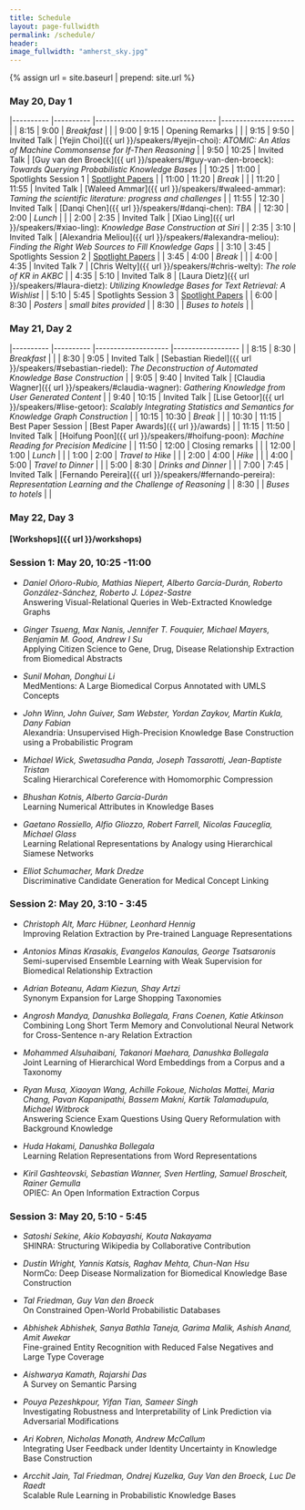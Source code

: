 ```yaml
---
title: Schedule
layout: page-fullwidth
permalink: /schedule/
header:
image_fullwidth: "amherst_sky.jpg"
---
```


{% assign url = site.baseurl | prepend: site.url %}

### May 20, Day 1

|----------	|----------	|---------------------------------	|--------------------	|
| 8:15  	| 9:00     	| *Breakfast*                       	|                    	|
| 9:00     	| 9:15     	| Opening Remarks                 	|                    	|
| 9:15     	| 9:50     	| Invited Talk                  	| [Yejin Choi]({{ url }}/speakers/#yejin-choi): *ATOMIC: An Atlas of Machine Commonsense for If-Then Reasoning*         	|
| 9:50     	| 10:25    	| Invited Talk                  	| [Guy van den Broeck]({{ url }}/speakers/#guy-van-den-broeck): *Towards Querying Probabilistic Knowledge Bases* 	|
| 10:25    	| 11:00    	| Spotlights Session 1 	            | [Spotlight Papers](#spotlight1)                   	|
| 11:00    	| 11:20    	| *Break*                           	|                    	|
| 11:20    	| 11:55    	| Invited Talk                  	| [Waleed Ammar]({{ url }}/speakers/#waleed-ammar): *Taming the scientific literature: progress and challenges*       	|
| 11:55    	| 12:30    	| Invited Talk                  	| [Danqi Chen]({{ url }}/speakers/#danqi-chen): *TBA*         	|
| 12:30    	| 2:00     	| *Lunch*                           	|                    	|
| 2:00     	| 2:35     	| Invited Talk                  	| [Xiao Ling]({{ url }}/speakers/#xiao-ling): *Knowledge Base Construction at Siri*    	|
| 2:35     	| 3:10     	| Invited Talk                  	| [Alexandria Meliou]({{ url }}/speakers/#alexandra-meliou): *Finding the Right Web Sources to Fill Knowledge Gaps*  	|
| 3:10     	| 3:45     	| Spotlights Session 2 	            | [Spotlight Papers](#spotlight2)                   	|
| 3:45     	| 4:00     	| *Break*                           	|                    	|
| 4:00     	| 4:35     	| Invited Talk 7                  	| [Chris Welty]({{ url }}/speakers/#chris-welty): *The role of KR in AKBC*        	|
| 4:35     	| 5:10     	| Invited Talk 8                  	| [Laura Dietz]({{ url }}/speakers/#laura-dietz): *Utilizing Knowledge Bases for Text Retrieval: A Wishlist*        	|
| 5:10     	| 5:45     	| Spotlights Session 3           	| [Spotlight Papers](#spotlight3)                   	|
| 6:00     	| 8:30     	| *Posters*                         	| *small bites provided*             	|
| 8:30     	|          	| *Buses to hotels*                 	|                    	|

### May 21, Day 2

|----------	|----------	|--------------------	|------------------	|
| 8:15     	| 8:30     	| *Breakfast*          	|                  	|
| 8:30     	| 9:05     	| Invited Talk      	| [Sebastian Riedel]({{ url }}/speakers/#sebastian-riedel): *The Deconstruction of Automated Knowledge Base Construction* 	|
| 9:05     	| 9:40     	| Invited Talk      	| [Claudia Wagner]({{ url }}/speakers/#claudia-wagner): *Gathering Knowledge from User Generated Content*   	|
| 9:40     	| 10:15    	| Invited Talk       	| [Lise Getoor]({{ url }}/speakers/#lise-getoor): *Scalably Integrating Statistics and Semantics for Knowledge Graph Construction*      	|
| 10:15    	| 10:30    	| *Break*              	|                  	|
| 10:30    	| 11:15    	| Best Paper Session 	| [Best Paper Awards]({{ url }}/awards)                 	|
| 11:15    	| 11:50    	| Invited Talk      	| [Hoifung Poon]({{ url }}/speakers/#hoifung-poon): *Machine Reading for Precision Medicine*     	|
| 11:50    	| 12:00    	| Closing remarks    	|                  	|
| 12:00    	| 1:00     	| *Lunch*              	|                  	|
| 1:00     	| 2:00     	| *Travel to Hike*     	|                  	|
| 2:00     	| 4:00     	| *Hike*               	|                  	|
| 4:00     	| 5:00     	| *Travel to Dinner*   	|                  	|
| 5:00     	| 8:30     	| *Drinks and Dinner*   |                  	|
| 7:00     	| 7:45     	| Invited Talk       	| [Fernando Pereira]({{ url }}/speakers/#fernando-pereira): *Representation Learning and the Challenge of Reasoning* 	|
| 8:30     	|          	| *Buses to hotels*    	|                  	|

### May 22, Day 3

#### [Workshops]({{ url }}/workshops)

<h3 id="spotlight1">Session 1: May 20, 10:25 -11:00</h3>

- *Daniel Oñoro-Rubio, Mathias Niepert, Alberto García-Durán, Roberto González-Sánchez, Roberto J. López-Sastre*<br>
  Answering Visual-Relational Queries in Web-Extracted Knowledge Graphs

- *Ginger Tsueng, Max Nanis, Jennifer T. Fouquier, Michael Mayers, Benjamin M. Good, Andrew I Su*<br>
Applying Citizen Science to Gene, Drug, Disease Relationship Extraction from Biomedical Abstracts

- *Sunil Mohan, Donghui Li*<br>
MedMentions: A Large Biomedical Corpus Annotated with UMLS Concepts

- *John Winn, John Guiver, Sam Webster, Yordan Zaykov, Martin Kukla, Dany Fabian*<br>
Alexandria: Unsupervised High-Precision Knowledge Base Construction using a Probabilistic Program

- *Michael Wick, Swetasudha Panda, Joseph Tassarotti, Jean-Baptiste Tristan*<br>
Scaling Hierarchical Coreference with Homomorphic Compression

- *Bhushan Kotnis, Alberto García-Durán*<br>
Learning Numerical Attributes in Knowledge Bases

- *Gaetano Rossiello, Alfio Gliozzo, Robert Farrell, Nicolas Fauceglia, Michael Glass*<br>
Learning Relational Representations by Analogy using Hierarchical Siamese Networks

- *Elliot Schumacher, Mark Dredze*<br>
Discriminative Candidate Generation for Medical Concept Linking

<h3 id="spotlight2">Session 2: May 20, 3:10 - 3:45</h3>

- *Christoph Alt, Marc Hübner, Leonhard Hennig*<br>
Improving Relation Extraction by Pre-trained Language Representations

- *Antonios Minas Krasakis, Evangelos Kanoulas, George Tsatsaronis*<br>
Semi-supervised Ensemble Learning with Weak Supervision for Biomedical Relationship Extraction

- *Adrian Boteanu, Adam Kiezun, Shay Artzi*<br>
Synonym Expansion for Large Shopping Taxonomies

- *Angrosh Mandya, Danushka Bollegala, Frans Coenen, Katie Atkinson*<br>
Combining Long Short Term Memory and Convolutional Neural Network for Cross-Sentence n-ary Relation Extraction

- *Mohammed Alsuhaibani, Takanori Maehara, Danushka Bollegala*<br>
Joint Learning of Hierarchical Word Embeddings from a Corpus and a Taxonomy

- *Ryan Musa, Xiaoyan Wang, Achille Fokoue, Nicholas Mattei, Maria Chang, Pavan Kapanipathi, Bassem Makni, Kartik Talamadupula, Michael Witbrock*<br>
Answering Science Exam Questions Using Query Reformulation with Background Knowledge

- *Huda Hakami, Danushka Bollegala*<br>
Learning Relation Representations from Word Representations

- *Kiril Gashteovski, Sebastian Wanner, Sven Hertling, Samuel Broscheit, Rainer Gemulla*<br>
OPIEC: An Open Information Extraction Corpus

<h3 id="spotlight3">Session 3: May 20, 5:10 - 5:45</h3>

- *Satoshi Sekine, Akio Kobayashi, Kouta Nakayama*<br>
SHINRA: Structuring Wikipedia by Collaborative Contribution

- *Dustin Wright, Yannis Katsis, Raghav Mehta, Chun-Nan Hsu*<br>
NormCo: Deep Disease Normalization for Biomedical Knowledge Base Construction

- *Tal Friedman, Guy Van den Broeck*<br>
On Constrained Open-World Probabilistic Databases

- *Abhishek Abhishek, Sanya Bathla Taneja, Garima Malik, Ashish Anand, Amit Awekar*<br>
Fine-grained Entity Recognition with Reduced False Negatives and Large Type Coverage

- *Aishwarya Kamath, Rajarshi Das*<br>
A Survey on Semantic Parsing

- *Pouya Pezeshkpour, Yifan Tian, Sameer Singh*<br>
Investigating Robustness and Interpretability of Link Prediction via Adversarial Modifications

- *Ari Kobren, Nicholas Monath, Andrew McCallum*<br>
Integrating User Feedback under Identity Uncertainty in Knowledge Base Construction

- *Arcchit Jain, Tal Friedman, Ondrej Kuzelka, Guy Van den Broeck, Luc De Raedt*<br>
Scalable Rule Learning in Probabilistic Knowledge Bases
